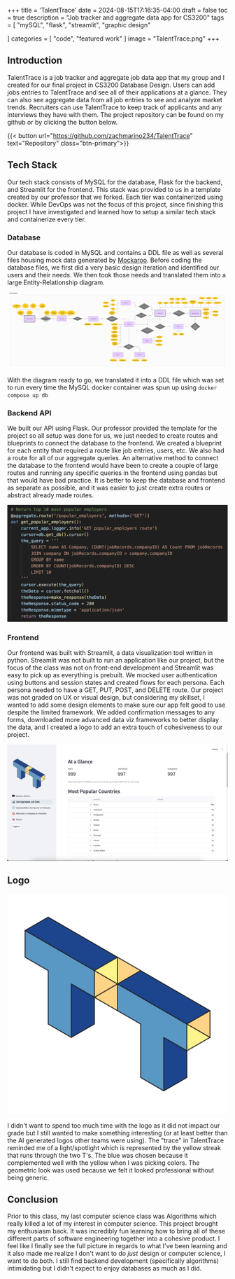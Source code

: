 +++
title = 'TalentTrace'
date = 2024-08-15T17:16:35-04:00
draft = false
toc = true
description = "Job tracker and aggregate data app for CS3200"
tags = [
    "mySQL",
    "flask",
    "streamlit",
    "graphic design"

]
categories = [
    "code",
    "featured work"
]
image = "TalentTrace.png"
+++

## Introduction

TalentTrace is a job tracker and aggregate job data app that my group and I created for our final project in CS3200 Database Design. Users can add jobs entries to TalentTrace and see all of their applications at a glance. They can also see aggregate data from all job entries to see and analyze market trends. Recruiters can use TalentTrace to keep track of applicants and any interviews they have with them. The project repository can be found on my github or by clicking the button below.

{{< button url="https://github.com/zachmarino234/TalentTrace" text="Repository" class="btn-primary">}}

## Tech Stack

Our tech stack consists of MySQL for the database, Flask for the backend, and Streamlit for the frontend. This stack was provided to us in a template created by our professor that we forked. Each tier was containerized using docker. While DevOps was not the focus of this project, since finishing this project I have investigated and learned how to setup a similar tech stack and containerize every tier.

### Database

Our database is coded in MySQL and contains a DDL file as well as several files housing mock data generated by [Mockaroo](https://www.mockaroo.com/). Before coding the database files, we first did a very basic design iteration and identified our users and their needs. We then took those needs and translated them into a large Entity-Relationship diagram.

![Entity-Relationship Diagram (Click on image for better quality)](ER-diagram.webp)

With the diagram ready to go, we translated it into a DDL file which was set to run every time the MySQL docker container was spun up using ```docker compose up db```

### Backend API

We built our API using Flask. Our professor provided the template for the project so all setup was done for us, we just needed to create routes and blueprints to connect the database to the frontend. We created a blueprint for each entity that required a route like job entries, users, etc. We also had a route for all of our aggregate queries. An alternative method to connect the database to the frontend would have been to create a couple of large routes and running any specific queries in the frontend using pandas but that would have bad practice. It is better to keep the database and frontend as separate as possible, and it was easier to just create extra routes or abstract already made routes.

![Example of a GET route for the aggregate data page](backend.png)

### Frontend

Our frontend was built with Streamlit, a data visualization tool written in python. Streamlit was not built to run an application like our project, but the focus of the class was not on front-end development and Streamlit was easy to pick up as everything is prebuilt. We mocked user authentication using buttons and session states and created flows for each persona. Each persona needed to have a GET, PUT, POST, and DELETE route. Our project was not graded on UX or visual design, but considering my skillset, I wanted to add some design elements to make sure our app felt good to use despite the limited framework. We added confirmation messages to any forms, downloaded more advanced data viz frameworks to better display the data, and I created a logo to add an extra touch of cohesiveness to our project.

![Aggregate job data page from the system administrator persona](frontend.png)

## Logo

![TalentTrace logo designed by me](logo.svg)

I didn't want to spend too much time with the logo as it did not impact our grade but I still wanted to make something interesting (or at least better than the AI generated logos other teams were using). The "trace" in TalentTrace reminded me of a light/spotlight which is represented by the yellow streak that runs through the two T's. The blue was chosen because it complemented well with the yellow when I was picking colors. The geometric look was used because we felt it looked professional without being generic. 

## Conclusion

Prior to this class, my last computer science class was Algorithms which really killed a lot of my interest in computer science. This project brought my enthusiasm back. It was incredibly fun learning how to bring all of these different parts of software engineering together into a cohesive product. I feel like I finally see the full picture in regards to what I've been learning and it also made me realize I don't want to do *just* design or computer science, I want to do both. I still find backend development (specifically algorithms) intimidating but I didn't expect to enjoy databases as much as I did. 